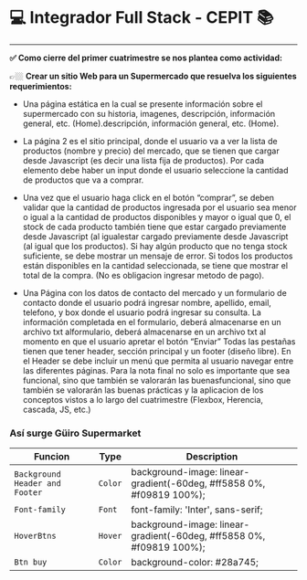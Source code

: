 <h1> 	&#128187;  Integrador Full Stack - CEPIT 	&#128218;</h1>
<hr>

<b> ✅ Como cierre del primer cuatrimestre se nos plantea como actividad:</b>


👉🏼  <b>Crear un sitio Web para un Supermercado que
resuelva los siguientes requerimientos:</b> 
-  Una página estática en la cual se presente información
sobre el supermercado con su historia, imagenes,
descripción, información general, etc. (Home).descripción, información general, etc. (Home).
- La página 2 es el sitio principal, donde el usuario va a
ver la lista de productos (nombre y precio) del mercado,
que se tienen que cargar desde Javascript (es decir una
lista fija de productos). Por cada elemento debe haber un
input donde el usuario seleccione la cantidad de
productos que va a comprar.

- Una vez que el usuario haga click en el botón
“comprar”, se deben validar que la cantidad de
productos ingresada por el usuario sea menor o igual a
la cantidad de productos disponibles y mayor o igual
que 0, el stock de cada producto también tiene que
estar cargado previamente desde Javascript (al igualestar cargado previamente desde Javascript (al igual
que los productos).
Si hay algún producto que no tenga stock suficiente, se
debe mostrar un mensaje de error. Si todos los
productos están disponibles en la cantidad
seleccionada, se tiene que mostrar el total de la
compra. (No es obligacion ingresar metodo de pago).

- Una Página con los datos de contacto del
mercado y un formulario de contacto donde el
usuario podrá ingresar nombre, apellido, email,
telefono, y box donde el usuario podrá ingresar su
consulta. La información completada en el
formulario, deberá almacenarse en un archivo txt alformulario, deberá almacenarse en un archivo txt al
momento en que el usuario apretar el botón
“Enviar”
Todas las pestañas tienen que tener header, sección
principal y un footer (diseño libre).
En el Header se debe incluir un menú que permita al
usuario navegar entre las diferentes páginas.
Para la nota final no solo es importante que sea
funcional, sino que también se valorarán las buenasfuncional, sino que también se valorarán las buenas
prácticas y la aplicacion de los conceptos vistos a lo
largo del cuatrimestre (Flexbox, Herencia, cascada,
JS, etc.)

<h3> Así surge Güiro Supermarket </h3>


| Funcion  | Type | Description      |
|----------|------|-------------|
| `Background Header and Footer`    | `Color`   | background-image: linear-gradient(-60deg, #ff5858 0%, #f09819 100%);     |
| `Font-family`     | `Font`  | font-family: 'Inter', sans-serif; |
| `HoverBtns`      | `Hover`    | background-image: linear-gradient(-60deg, #ff5858 0%, #f09819 100%);    |
| `Btn buy`     | `Color`  | background-color: #28a745; |

